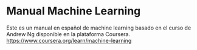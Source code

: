 # Manual Machine Learning  

Este es un manual en español de machine learning basado en el curso de Andrew Ng disponible en la plataforma Coursera.  
https://www.coursera.org/learn/machine-learning
